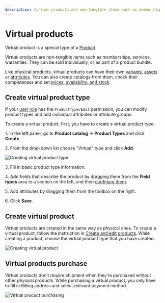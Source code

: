 ```yaml
---
description: Virtual products are non-tangible items such as memberships, services, warranties. 
---
```


# Virtual products

Virtual product is a special type of a [Product](products.md). 

Virtual products are non-tangible items such as memberships, services, warranties. 
They can be sold individually, or as part of a product bundle.

Like physical products, virtual products can have their own [variants](work_with_product_variants.md), [assets](work_with_product_assets.md) or [attributes](products.md#attributes). 
You can also create catalogs from them, check their completeness and set [prices, availability, and stock](manage_availability_and_stock.md).

## Create virtual product type

If your [user role](work_with_permissions.md) has the `ProductType/Edit` permission, you can modify product types and add individual attributes or attribute groups.

To create a virtual product, first, you have to create a virtual product type.

1\. In the left panel, go to **Product catalog** -> **Product Types** and click **Create**.

2\. From the drop-down list choose "Virtual" type and click **Add**.

![Creating virtual product type](virtual_product_type.png "Creating virtual product type")

3\. Fill in basic product type information.

4\. Add fields that describe the product by dragging them from the **Field types** 
area to a section on the left, and then [configure them](configure_ct_field_settings.md).

5\. Add attributes by dragging them from the toolbox on the right.

6\. Click **Save**.

## Create virtual product

Virtual products are created in the same way as physical ones.
To create a virtual product, follow the instruction in [Create and edit products](create_edit_product.md).
While creating a product, choose the virtual product type that you have created.

![Creating virtual product](virtual_product.png "Creating virtual product")

## Virtual products purchase

Virtual products don’t require shipment when they're purchased without other physical products.
While purchasing a virtual product, you only have to fill in Billing address and select relevant payment method. 

![Virtual product purchasing](virtual_product_purchase.png "Virtual product purchasing")



